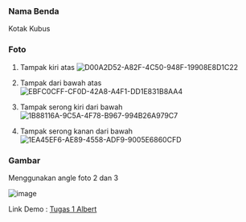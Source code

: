 ### Nama Benda  
Kotak  Kubus

### Foto 

1. Tampak kiri atas
![D00A2D52-A82F-4C50-948F-19908E8D1C22](https://user-images.githubusercontent.com/55067921/134200440-d44ba5ea-46d3-4ded-b2e2-304cf7544836.jpg)

2. Tampak dari bawah atas
![EBFC0CFF-CF0D-42A8-A4F1-DD1E831B8AA4](https://user-images.githubusercontent.com/55067921/134200498-41c31ffe-7683-4da9-9203-a1f743a4876b.jpg)

3. Tampak serong kiri dari bawah
![1B88116A-9C5A-4F78-B967-994B26A979C7](https://user-images.githubusercontent.com/55067921/134200532-6bc46c8f-8138-42f8-a41a-2cb505527ad2.jpg)

4. Tampak serong kanan dari bawah
![1EA45EF6-AE89-4558-ADF9-9005E6860CFD](https://user-images.githubusercontent.com/55067921/134200561-dab9530e-4a10-4783-93e1-5ba5e25e36ff.jpg)

### Gambar
Menggunakan angle foto 2 dan 3

![image](https://user-images.githubusercontent.com/55067921/136095634-92a4606d-5aa9-4356-92b2-facdc907a460.png)

Link Demo : [Tugas 1 Albert](tugas1albert.netlify.app)
